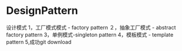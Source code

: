 # DesignPattern
设计模式
1，工厂模式模式  - factory pattern
２，抽象工厂模式 - abstract factory pattern
3，单例模式-singleton pattern
4，模板模式 - template pattern
5,成功git download
